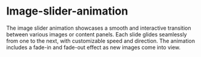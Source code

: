 # Image-slider-animation
The image slider animation showcases a smooth and interactive transition between various images or content panels. Each slide glides seamlessly from one to the next, with customizable speed and direction. The animation includes a fade-in and fade-out effect as new images come into view.
